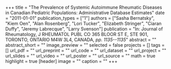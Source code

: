 +++
title = "The Prevalence of Systemic Autoimmune Rheumatic Diseases in Canadian Pediatric Populations: Administrative Database Estimates"
date = "2011-01-01"
publication_types = ["1"]
authors = ["Sasha Bernatsky", "Kiem Oen", "Alan Rosenberg", "Lori Tucker", "Elizabeth Stringer", "Ciaran Duffy", "Jeremy Labrecque", "Larry Svenson"]
publication = "In: Journal of Rheumatology, J RHEUMATOL PUBL CO 365 BLOOR ST E, STE 901, TORONTO, ONTARIO M4W 3L4, CANADA, _pp. 1135--1135_"
abstract = ""
abstract_short = ""
image_preview = ""
selected = false
projects = []
tags = []
url_pdf = ""
url_preprint = ""
url_code = ""
url_dataset = ""
url_project = ""
url_slides = ""
url_video = ""
url_poster = ""
url_source = ""
math = true
highlight = true
[header]
image = ""
caption = ""
+++
